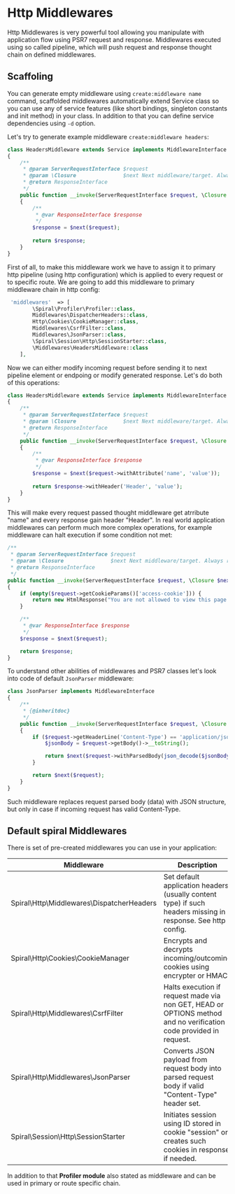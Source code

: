 # Http Middlewares
Http Middlewares is very powerful tool allowing you manipulate with application flow using PSR7 request and response. Middlewares executed using so called pipeline, 
which will push request and response thought chain on defined middlewares.

## Scaffoling
You can generate empty middleware using `create:middleware name` command, scaffolded middlewares automatically extend Service class so you can use any of service features (like short bindings, singleton constants and init method) in your class. In addition to that you can define service dependencies using `-d` option.

Let's try to generate example middleware `create:middleware headers`:

```php
class HeadersMiddleware extends Service implements MiddlewareInterface
{
    /**
     * @param ServerRequestInterface $request
     * @param \Closure               $next Next middleware/target. Always returns ResponseInterface.
     * @return ResponseInterface
     */
    public function __invoke(ServerRequestInterface $request, \Closure $next)
    {
        /**
         * @var ResponseInterface $response
         */
        $response = $next($request);
        
        return $response;
    }
}
```

First of all, to make this middleware work we have to assign it to primary http pipeline (using http configuration) which is applied to every request or to specific route.
We are going to add this middleware to primary middleware chain in http config:

```php
 'middlewares'  => [
        \Spiral\Profiler\Profiler::class,
        Middlewares\DispatcherHeaders::class,
        Http\Cookies\CookieManager::class,
        Middlewares\CsrfFilter::class,
        Middlewares\JsonParser::class,
        \Spiral\Session\Http\SessionStarter::class,
        \Middlewares\HeadersMiddleware::class
    ],
```

Now we can either modify incoming request before sending it to next pipeline element or endpoing or modify generated response. Let's do both of this operations:
```php
class HeadersMiddleware extends Service implements MiddlewareInterface
{
    /**
     * @param ServerRequestInterface $request
     * @param \Closure               $next Next middleware/target. Always returns ResponseInterface.
     * @return ResponseInterface
     */
    public function __invoke(ServerRequestInterface $request, \Closure $next)
    {
        /**
         * @var ResponseInterface $response
         */
        $response = $next($request->withAttribute('name', 'value'));
        
        return $response->withHeader('Header', 'value');
    }
}
```

This will make every request passed thought middleware get atrribute "name" and every response gain header "Header". In real world application middlewares can perform
much more complex operations, for example middleware can halt execution if some condition not met:

```php
/**
 * @param ServerRequestInterface $request
 * @param \Closure               $next Next middleware/target. Always returns ResponseInterface.
 * @return ResponseInterface
 */
public function __invoke(ServerRequestInterface $request, \Closure $next)
{
    if (empty($request->getCookieParams()['access-cookie'])) {
        return new HtmlResponse("You are not allowed to view this page.", 412);
    }

    /**
     * @var ResponseInterface $response
     */
    $response = $next($request);

    return $response;
}
```

To understand other abilities of middlewares and PSR7 classes let's look into code of default `JsonParser` middleware:

```php
class JsonParser implements MiddlewareInterface
{
    /**
     * {@inheritdoc}
     */
    public function __invoke(ServerRequestInterface $request, \Closure $next)
    {
        if ($request->getHeaderLine('Content-Type') == 'application/json') {
            $jsonBody = $request->getBody()->__toString();

            return $next($request->withParsedBody(json_decode($jsonBody, true)));
        }

        return $next($request);
    }
}
```

Such middleware replaces request parsed body (data) with JSON structure, but only in case if incoming request has valid Content-Type.

## Default spiral Middlewares
There is set of pre-created middlewares you can use in your application:

| Middleware                                | Description |
| ---                                       | ---         |
| Spiral\Http\Middlewares\DispatcherHeaders | Set default application headers (usually content type) if such headers missing in response. See http config.      |
| Spiral\Http\Cookies\CookieManager         | Encrypts and decrypts incoming/outcoming cookies using encrypter or HMAC.                                         |
| Spiral\Http\Middlewares\CsrfFilter        | Halts execution if request made via non GET, HEAD or OPTIONS method and no verification code provided in request. |
| Spiral\Http\Middlewares\JsonParser        | Converts JSON payload from request body into parsed request body if valid "Content-Type" header set.              |
| Spiral\Session\Http\SessionStarter        | Initiates session using ID stored in cookie "session" or creates such cookies in response if needed.              |

In addition to that **Profiler module** also stated as middleware and can be used in primary or route specific chain.
